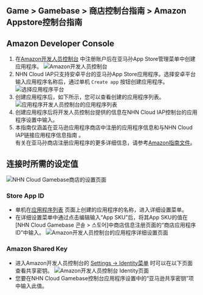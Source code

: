## Game > Gamebase > 商店控制台指南 > Amazon Appstore控制台指南

## Amazon Developer Console
1. 在[Amazon开发人员控制台](https://developer.amazon.com/) 中注册账户后在亚马孙App Store管理菜单中创建应用程序。
   ![Amazon开发人员控制台](http://static.toastoven.net/prod_gamebase/StoreConsoleGuide/amazon_developer_console_eng.png)
2. NHN Cloud IAP只支持安卓平台的亚马孙App Store应用程序。选择安卓平台输入应用程序名称后，通过单机 `Create app` 按钮创建应用程序。
   ![选择应用程序平台](http://static.toastoven.net/prod_gamebase/StoreConsoleGuide/amazon_appmenu_0_eng.png)
3. 创建应用程序后，如下所示，您可以查看创建的应用程序列表。
   ![应用程序开发人员控制台的应用程序列表](http://static.toastoven.net/prod_gamebase/StoreConsoleGuide/amazon_appmenu_1_eng.png)
4. 创建应用程序后将开发人员控制台提供的信息在NHN Cloud IAP控制台的应用程序设置中输入。
5. 本指南仅涵盖在亚马逊应用程序商店中注册的应用程序信息和与NHN Cloud IAP链接应用程序信息指南 。 <br/> 有关在亚马孙商店注册应用程序的更多详细信息，请参考[Amazon指南文件](https://developer.amazon.com/apps-and-games/documentation)。

## 连接时所需的设定值
![NHN Cloud Gamebase商店的设置页面](http://static.toastoven.net/prod_gamebase/StoreConsoleGuide/amazon_iap_console_ko.png)
### Store App ID
- 单机在[应用程序列表](https://developer.amazon.com/apps-and-games/console/apps/list.html) 页面上创建的应用程序的名称，进入详细设置菜单。
- 在详细设置菜单中通过点击编辑输入“App SKU”后，将其App SKU的值在 [NHN Cloud Gamebase 콘솔 > 스토어]中商店信息注册页面的“商店应用程序ID”中输入。
  ![Amazon开发人员控制台的应用程序详细设置页面](http://static.toastoven.net/prod_gamebase/StoreConsoleGuide/amazon_appmenu_2_eng.png)


### Amazon Shared Key
- 进入Amazon开发人员控制台的 [Settings -> Identity菜单](https://developer.amazon.com/settings/console/sdk/shared-key) 时可以在以下页面查看共享密钥。
  ![Amazon开发人员控制台 Identity页面](http://static.toastoven.net/prod_gamebase/StoreConsoleGuide/amazon_appmenu_3_eng.png)
- 您要在NHN Cloud Gamebase控制台应用程序设置中的“亚马逊共享密钥”项中输入此值。
 